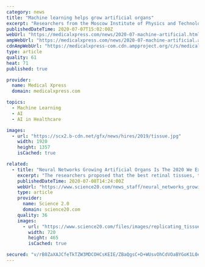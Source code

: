 ```yaml
---
category: news
title: "Machine learning helps grow artificial organs"
excerpt: "Researchers from the Moscow Institute of Physics and Technology, Ivannikov Institute for System Programming, and the Harvard Medical School-affiliated Schepens Eye Research Institute have developed a neural network capable of recognizing retinal tissues during the process of their differentiation in a dish."
publishedDateTime: 2020-07-07T15:02:00Z
webUrl: "https://medicalxpress.com/news/2020-07-machine-artificial.html"
ampWebUrl: "https://medicalxpress.com/news/2020-07-machine-artificial.amp"
cdnAmpWebUrl: "https://medicalxpress-com.cdn.ampproject.org/c/s/medicalxpress.com/news/2020-07-machine-artificial.amp"
type: article
quality: 61
heat: 71
published: true

provider:
  name: Medical Xpress
  domain: medicalxpress.com

topics:
  - Machine Learning
  - AI
  - AI in Healthcare

images:
  - url: "https://scx2.b-cdn.net/gfx/news/hires/2019/tissue.jpg"
    width: 1920
    height: 1357
    isCached: true

related:
  - title: "Neural Networks Growing Artificial Organs Is The 2020 We Expected Decades Ago"
    excerpt: "The researchers proposed that the best retinal tissues, those most suitable for transplantation, drug screening, or disease modeling, should be selected using neural networks and artificial intelligence. The team trained a neural network - a computer ..."
    publishedDateTime: 2020-07-08T14:24:00Z
    webUrl: "https://www.science20.com/news_staff/neural_networks_growing_artificial_organs_is_the_2020_we_expected_decades_ago-249189"
    type: article
    provider:
      name: Science 2.0
      domain: science20.com
    quality: 36
    images:
      - url: "https://www.science20.com/files/images/replicating_tissue_differentiation_in_vitro.jpg"
        width: 720
        height: 465
        isCached: true

secured: "v/rB0ZaXAJCfeTkTZW3MDCOHCsKEIE/ZBaQgsC+D+WUsvOhCdVOaBYGoK1L0e8Jb44QX8vlbeyZAg5LafGfypts1qbjCGnKRYOcl9rys40qYZVhPrks4D3ge2NsW2daaBwmuK17TsfancUkS+U8e3Gxepu2PkbTqMcUusJOqaxW8Ahm+su2Zkl50aqcAAI4TAzf0mE3FDuWKKikUEwBTgZhqPWp7JvOr9W9r4+y2tnZUd2B+k0+xV5+uUDZhYiC5cyxiJudedxYAuAPUmoMoADkzpR0a/ZUiBJDNdi+OcKNQlsO0H15zoPeYCkyDLbdUCTrdJ0nbqTFah1pcMw3U7Q==;HeV3bLVg3dBSIa+S2hpNKA=="
---
```


